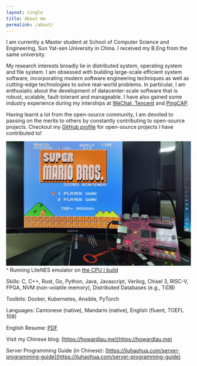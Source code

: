 ```yaml
---
layout: single
title: About me
permalink: /about/
---
```


I am currently a Master student at School of Computer Science and Engineering, Sun Yat-sen University in China. I received my B.Eng from the same university.

My research interests broadly lie in distributed system, operating system and file system. I am obsessed with building large-scale efficient system software, incorporating modern software engineering techniques as well as cutting-edge technologies to solve real-world problems. In particular, I am enthusiatic about the development of datacenter-scale software that is robust, scalable, fault-tolerant and manageable. I have also gained some industry experience during my interships at [WeChat, Tencent](https://weixin.qq.com) and [PingCAP](https://pingcap.com).

Having learnt a lot from the open-source community, I am devoted to passing on the merits to others by constantly contributing to open-source projects. Checkout my [GitHub profile](https://github.com/howardlau1999/) for open-source projects I have contributed to!

![Running LiteNES emulator on the CPU I build](/assets/images/litenes-scaled.jpg)
^ Running LiteNES emulator on [the CPU I build](https://github.com/howardlau1999/yatcpu)

Skills: C, C++, Rust, Go, Python, Java, Javascript, Verilog, Chisel 3, RISC-V, FPGA, NVM (non-volatile memory), Distributed Databases (e.g., TiDB)

Toolkits: Docker, Kubernetes, Ansible, PyTorch

Languages: Cantonese (native), Mandarin (native), English (fluent, TOEFL 108)

English Resume: [PDF](https://howardlau.me/wp-content/uploads/2022/06/resume_en_2022-06.pdf)

Visit my Chinese blog: [https://howardlau.me](https://howardlau.me)

Server Programming Guide (in Chinese): [https://liuhaohua.com/server-programming-guide](https://liuhaohua.com/server-programming-guide)
